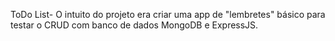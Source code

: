 ToDo List- O intuito do projeto era criar uma app de "lembretes" básico para testar o CRUD com banco de dados MongoDB e ExpressJS.


